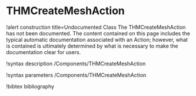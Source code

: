 <!-- MOOSE Documentation Stub: Remove this when content is added. -->

# THMCreateMeshAction

!alert construction title=Undocumented Class
The THMCreateMeshAction has not been documented. The content contained on this page includes the
typical automatic documentation associated with an Action; however, what is contained is ultimately
determined by what is necessary to make the documentation clear for users.

!syntax description /Components/THMCreateMeshAction

!syntax parameters /Components/THMCreateMeshAction

!bibtex bibliography
